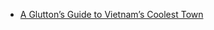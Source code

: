- [A Glutton’s Guide to Vietnam’s Coolest Town](https://medium.com/gone/a-glutton-s-guide-to-the-weird-and-wonderful-world-of-vietnamese-food-69b25c9d25bf)
